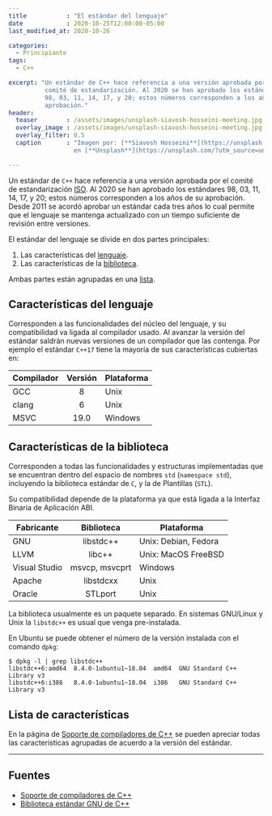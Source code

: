 ```yaml
---
title           : "El estándar del lenguaje"
date            : 2020-10-25T12:00:00-05:00
last_modified_at: 2020-10-26

categories:
  - Principiante
tags:
  - C++

excerpt: "Un estándar de C++ hace referencia a una versión aprobada por el 
          comité de estandarización. Al 2020 se han aprobado los estándares 
          98, 03, 11, 14, 17, y 20; estos números corresponden a los años de su
          aprobación."
header:
  teaser        : /assets/images/unsplash-siavosh-hosseini-meeting.jpg
  overlay_image : /assets/images/unsplash-siavosh-hosseini-meeting.jpg
  overlay_filter: 0.5
  caption       : "Imagen por: [**Siavosh Hosseini**](https://unsplash.com/@siavosh_hosseini?utm_source=unsplash) 
                  en [**Unsplash**](https://unsplash.com/?utm_source=unsplash)"

---
```


Un estándar de `C++` hace referencia a una versión aprobada por el comité de estandarización
[ISO](https://isocpp.org/). Al 2020 se han aprobado los estándares 
98, 03, 11, 14, 17, y 20; estos números corresponden a los años de su aprobación. Desde 2011
se acordó aprobar un estándar cada tres años lo cual permite que el lenguaje se 
mantenga actualizado con un tiempo suficiente de revisión entre versiones. 

El estándar del lenguaje se divide en dos partes principales: 
1. Las características del [lenguaje](#características-del-lenguaje).
2. Las características de la [biblioteca](#características-de-la-biblioteca).

Ambas partes están agrupadas en una [lista](#lista-de-características).

## Características del lenguaje

Corresponden a las funcionalidades del núcleo del lenguaje,
y su compatibilidad va ligada al compilador usado. Al avanzar la versión del 
estándar saldrán nuevas versiones de un compilador que las contenga. 
Por ejemplo el estándar `C++17` tiene la mayoría de sus características 
cubiertas en:

|Compilador|Versión|Plataforma|
|---|:---:|---|
|GCC|8|Unix|
|clang|6|Unix|
|MSVC|19.0|Windows|

## Características de la biblioteca

Corresponden a todas las funcionalidades 
y estructuras implementadas que se encuentran dentro del espacio de nombres `std` (`namespace std`), 
incluyendo la biblioteca estándar de `C`, y la de Plantillas (`STL`).

Su compatibilidad depende de la plataforma ya que está ligada a la Interfaz 
Binaria de Aplicación ABI.

|Fabricante|Biblioteca|Plataforma|
|---|:---:|---|
|GNU|libstdc++|Unix: Debian, Fedora|
|LLVM|libc++|Unix: MacOS FreeBSD|
|Visual Studio|msvcp, msvcprt|Windows|
|Apache|libstdcxx|Unix|
|Oracle|STLport|Unix|

La biblioteca usualmente es un paquete separado. En sistemas GNU/Linux y Unix la `libstdc++` 
es usual que venga pre-instalada. 

En Ubuntu se puede obtener el número de la versión instalada con el comando `dpkg`: 
 
    $ dpkg -l | grep libstdc++
    libstdc++6:amd64  8.4.0-1ubuntu1~18.04  amd64  GNU Standard C++ Library v3
    libstdc++6:i386   8.4.0-1ubuntu1~18.04  i386   GNU Standard C++ Library v3

## Lista de características

En la página de [Soporte de compiladores de C++](https://es.cppreference.com/w/cpp/compiler_support)
se pueden apreciar todas las características agrupadas de acuerdo a la versión del
estándar.

---
## Fuentes
- [Soporte de compiladores de C++](https://es.cppreference.com/w/cpp/compiler_support)
- [Biblioteca estándar GNU de C++](https://gcc.gnu.org/onlinedocs/libstdc++/faq.html)
